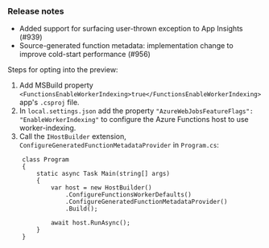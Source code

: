 ### Release notes
<!-- Please add your release notes in the following format:
- My change description (#PR/#issue)
-->

- Added support for surfacing user-thrown exception to App Insights (#939)
- Source-generated function metadata: implementation change to improve cold-start performance (#956)

Steps for opting into the preview:

1. Add MSBuild property `<FunctionsEnableWorkerIndexing>true</FunctionsEnableWorkerIndexing>` app's `.csproj` file.
2. In `local.settings.json` add the property `"AzureWebJobsFeatureFlags": "EnableWorkerIndexing"` to configure the Azure Functions host to use worker-indexing.
3. Call the `IHostBuilder` extension, `ConfigureGeneratedFunctionMetadataProvider` in `Program.cs`:

```
    class Program
    {
        static async Task Main(string[] args)
        {
            var host = new HostBuilder()
                .ConfigureFunctionsWorkerDefaults()
                .ConfigureGeneratedFunctionMetadataProvider()
                .Build();

            await host.RunAsync();
        }
    }
```
